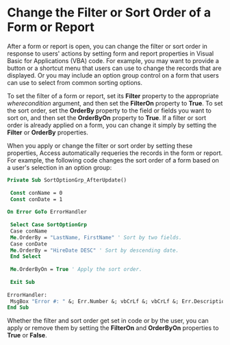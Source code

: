 
# Change the Filter or Sort Order of a Form or Report

After a form or report is open, you can change the filter or sort order in response to users' actions by setting form and report properties in Visual Basic for Applications (VBA) code. For example, you may want to provide a button or a shortcut menu that users can use to change the records that are displayed. Or you may include an option group control on a form that users can use to select from common sorting options.

To set the filter of a form or report, set its  **Filter** property to the appropriate _wherecondition_ argument, and then set the **FilterOn** property to **True**. To set the sort order, set the **OrderBy** property to the field or fields you want to sort on, and then set the **OrderByOn** property to **True**. If a filter or sort order is already applied on a form, you can change it simply by setting the **Filter** or **OrderBy** properties.

When you apply or change the filter or sort order by setting these properties, Access automatically requeries the records in the form or report. For example, the following code changes the sort order of a form based on a user's selection in an option group:




```vb
Private Sub SortOptionGrp_AfterUpdate() 
 
 Const conName = 0 
 Const conDate = 1 
 
On Error GoTo ErrorHandler 
 
 Select Case SortOptionGrp 
 Case conName 
 Me.OrderBy = "LastName, FirstName" ' Sort by two fields. 
 Case conDate 
 Me.OrderBy = "HireDate DESC" ' Sort by descending date. 
 End Select 
 
 Me.OrderByOn = True ' Apply the sort order. 
 
 Exit Sub 
 
ErrorHandler: 
 MsgBox "Error #: " &; Err.Number &; vbCrLf &; vbCrLf &; Err.Description 
End Sub
```

Whether the filter and sort order get set in code or by the user, you can apply or remove them by setting the  **FilterOn** and **OrderByOn** properties to **True** or **False**.

